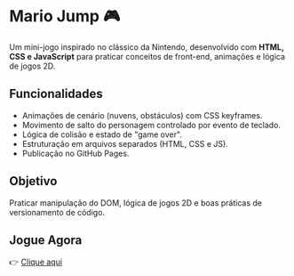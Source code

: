 # Mario Jump 🎮

Um mini-jogo inspirado no clássico da Nintendo, desenvolvido com **HTML, CSS e JavaScript** para praticar conceitos de front-end, animações e lógica de jogos 2D.

## Funcionalidades
- Animações de cenário (nuvens, obstáculos) com CSS keyframes.
- Movimento de salto do personagem controlado por evento de teclado.
- Lógica de colisão e estado de "game over".
- Estruturação em arquivos separados (HTML, CSS e JS).
- Publicação no GitHub Pages.

## Objetivo
Praticar manipulação do DOM, lógica de jogos 2D e boas práticas de versionamento de código.

## Jogue Agora
👉 [Clique aqui](https://danielle-olv.github.io/ProjetoMarioJump)



